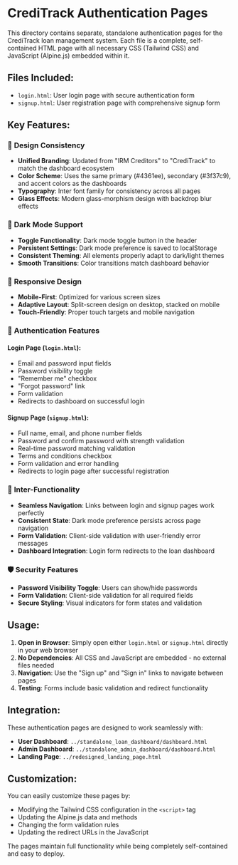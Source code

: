# CrediTrack Authentication Pages

This directory contains separate, standalone authentication pages for the CrediTrack loan management system. Each file is a complete, self-contained HTML page with all necessary CSS (Tailwind CSS) and JavaScript (Alpine.js) embedded within it.

## Files Included:

- `login.html`: User login page with secure authentication form
- `signup.html`: User registration page with comprehensive signup form

## Key Features:

### 🎨 **Design Consistency**
- **Unified Branding**: Updated from "IRM Creditors" to "CrediTrack" to match the dashboard ecosystem
- **Color Scheme**: Uses the same primary (#4361ee), secondary (#3f37c9), and accent colors as the dashboards
- **Typography**: Inter font family for consistency across all pages
- **Glass Effects**: Modern glass-morphism design with backdrop blur effects

### 🌙 **Dark Mode Support**
- **Toggle Functionality**: Dark mode toggle button in the header
- **Persistent Settings**: Dark mode preference is saved to localStorage
- **Consistent Theming**: All elements properly adapt to dark/light themes
- **Smooth Transitions**: Color transitions match dashboard behavior

### 📱 **Responsive Design**
- **Mobile-First**: Optimized for various screen sizes
- **Adaptive Layout**: Split-screen design on desktop, stacked on mobile
- **Touch-Friendly**: Proper touch targets and mobile navigation

### 🔐 **Authentication Features**

#### Login Page (`login.html`):
- Email and password input fields
- Password visibility toggle
- "Remember me" checkbox
- "Forgot password" link
- Form validation
- Redirects to dashboard on successful login

#### Signup Page (`signup.html`):
- Full name, email, and phone number fields
- Password and confirm password with strength validation
- Real-time password matching validation
- Terms and conditions checkbox
- Form validation and error handling
- Redirects to login page after successful registration

### 🔗 **Inter-Functionality**
- **Seamless Navigation**: Links between login and signup pages work perfectly
- **Consistent State**: Dark mode preference persists across page navigation
- **Form Validation**: Client-side validation with user-friendly error messages
- **Dashboard Integration**: Login form redirects to the loan dashboard

### 🛡️ **Security Features**
- **Password Visibility Toggle**: Users can show/hide passwords
- **Form Validation**: Client-side validation for all required fields
- **Secure Styling**: Visual indicators for form states and validation

## Usage:

1. **Open in Browser**: Simply open either `login.html` or `signup.html` directly in your web browser
2. **No Dependencies**: All CSS and JavaScript are embedded - no external files needed
3. **Navigation**: Use the "Sign up" and "Sign in" links to navigate between pages
4. **Testing**: Forms include basic validation and redirect functionality

## Integration:

These authentication pages are designed to work seamlessly with:
- **User Dashboard**: `../standalone_loan_dashboard/dashboard.html`
- **Admin Dashboard**: `../standalone_admin_dashboard/dashboard.html`
- **Landing Page**: `../redesigned_landing_page.html`

## Customization:

You can easily customize these pages by:
- Modifying the Tailwind CSS configuration in the `<script>` tag
- Updating the Alpine.js data and methods
- Changing the form validation rules
- Updating the redirect URLs in the JavaScript

The pages maintain full functionality while being completely self-contained and easy to deploy.

